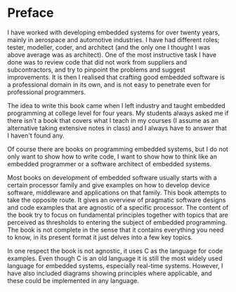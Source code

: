 # Preface

I have worked with developing embedded systems for over twenty years, mainly in aerospace and automotive industries. I have had different roles; tester, modeller, coder, and architect (and the only one I thought I was above average was as architect). One of the most instructive task I have done was to review code that did not work from suppliers and subcontractors, and try to pinpoint the problems and suggest improvements. It is then I realised that crafting good embedded software is a professional domain in its own, and is not easy to penetrate even for professional programmers.

The idea to write this book came when I left industry and taught embedded programming at college level for four years. My students always asked me if there isn't a book that covers what I teach in my courses (I assume as an alternative taking extensive notes in class) and I always have to answer that I haven't found any.

Of course there are books on programming embedded systems, but I do not only want to show how to write code, I want to show how to think like an embedded programmer or a software architect of embedded systems.

Most books on development of embedded software usually starts with a certain processor family and give examples on how to develop device software, middleware and applications on that family.
This book attempts to take the opposite route. It gives an overview of pragmatic software designs and code examples that are agnostic of a specific processor. The content of the book try to focus on fundamental principles together with topics that are perceived as thresholds to entering the subject of embedded programming.
The book is not complete in the sense that it contains everything you need to know, in its present format it just delves into a few key topics.

In one respect the book is not agnostic, it uses C as the language for code examples. Even though C is an old language it is still the most widely used language for embedded systems, especially real-time systems. However, I have also included diagrams showing principles where applicable, and these could be implemented in any language.
